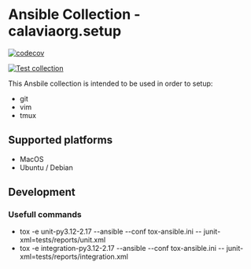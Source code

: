 # Ansible Collection - calaviaorg.setup

[![codecov](https://codecov.io/gh/calavia-org/ansible-collection-setup/branch/main/graph/badge.svg?token=T5NUI2U885)](https://codecov.io/gh/calavia-org/ansible-collection-setup)

[![Test collection](https://github.com/calavia-org/ansible-collection-setup/actions/workflows/pr.yml/badge.svg)](https://github.com/calavia-org/ansible-collection-setup/actions/workflows/pr.yml)

This Ansbile collection is intended to be used in order to setup:

* git
* vim
* tmux

## Supported platforms

* MacOS
* Ubuntu / Debian

## Development

### Usefull commands

* tox -e unit-py3.12-2.17 --ansible --conf tox-ansible.ini -- junit-xml=tests/reports/unit.xml
* tox -e integration-py3.12-2.17 --ansible --conf tox-ansible.ini -- junit-xml=tests/reports/integration.xml
